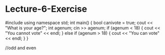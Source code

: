 # Lecture-6-Exercise
#include <iostream>
using namespace std;
int main()
{
    bool canivote = true;
    cout << "What is your age?";
    int agenum;
    cin >> agenum;
    if (agenum < 18) {
        cout << "You cannot vote" << endl;
    }
    else if (agenum > 18) {
        cout << "You can vote" << endl;
    }
}
  
  //odd and even
